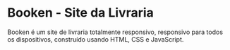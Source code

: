 # Booken - Site da Livraria
Booken é um site de livraria totalmente responsivo, responsivo para todos os dispositivos, construído usando HTML, CSS e JavaScript.
